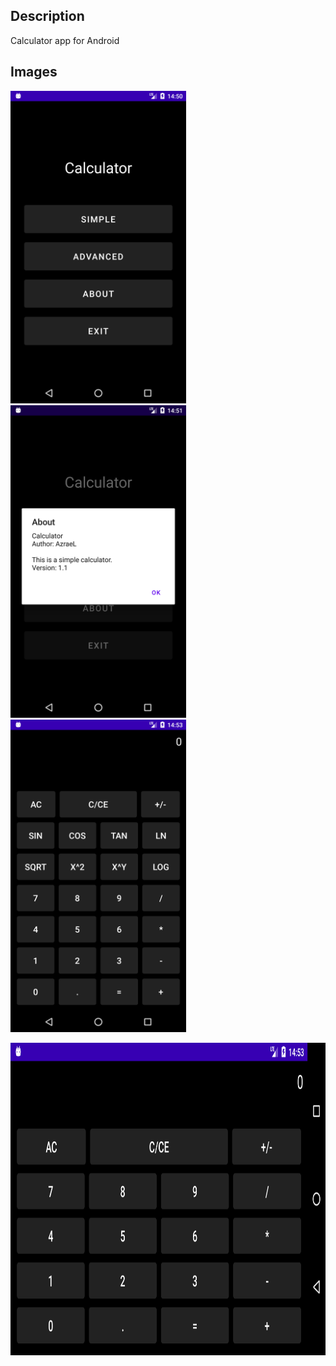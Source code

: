 ## Description
Calculator app for Android

## Images
<p float="left">
  <img src="https://github.com/I-AzraeL-I-Personal/Calculator/blob/main/img/menu.png" height="500">
  <img src="https://github.com/I-AzraeL-I-Personal/Calculator/blob/main/img/menuAbout.png" height="500">
  <img src="https://github.com/I-AzraeL-I-Personal/Calculator/blob/main/img/advanced.png" height="500">
</p>
<img src="https://github.com/I-AzraeL-I-Personal/Calculator/blob/main/img/simple.png" height="500">
